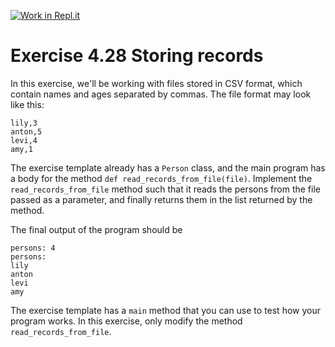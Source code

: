 [![Work in Repl.it](https://classroom.github.com/assets/work-in-replit-14baed9a392b3a25080506f3b7b6d57f295ec2978f6f33ec97e36a161684cbe9.svg)](https://classroom.github.com/online_ide?assignment_repo_id=3490710&assignment_repo_type=AssignmentRepo)
# Exercise 4.28 Storing records

In this exercise, we'll be working with files stored in CSV format, which contain names and ages separated by commas. The file format may look like this:

```plaintext
lily,3
anton,5
levi,4
amy,1
```

The exercise template already has a `Person` class, and the main program has a body for the method `def read_records_from_file(file)`. Implement the `read_records_from_file` method such that it reads the persons from the file passed as a parameter, and finally returns them in the list returned by the method.

The final output of the program should be

```plaintext
persons: 4
persons:
lily
anton
levi
amy
```

The exercise template has a `main` method that you can use to test how your program works. In this exercise, only modify the method `read_records_from_file`.
